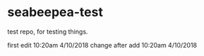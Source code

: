 # seabeepea-test
test repo, for testing things.

first edit 10:20am 4/10/2018
change after add 10:20am 4/10/2018
